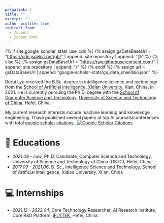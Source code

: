```yaml
---
permalink: /
title: ""
excerpt: ""
author_profile: true
redirect_from: 
  - /about/
  - /about.html
---
```


{% if site.google_scholar_stats_use_cdn %}
{% assign gsDataBaseUrl = "https://cdn.jsdelivr.net/gh/" | append: site.repository | append: "@" %}
{% else %}
{% assign gsDataBaseUrl = "https://raw.githubusercontent.com/" | append: site.repository | append: "/" %}
{% endif %}
{% assign url = gsDataBaseUrl | append: "google-scholar-stats/gs_data_shieldsio.json" %}

<span class='anchor' id='about-me'></span>

Derui Lyu received the B.Sc. degree in intelligence science and technology from the [School of Artificial Intelligence](https://sai.xidian.edu.cn/), [Xidian University](https://www.xidian.edu.cn/), Xian, China, in 2021. He is currently pursuing the Ph.D. degree with the [School of Computer Science and Technology](https://cs.ustc.edu.cn/), [University of Science and Technology of China](https://www.ustc.edu.cn/), Hefei, China.

My current research interests include machine learning and knowledge engineering.
I have published several papers at top AI journals/conferences with total <a href='https://scholar.google.com/citations?user=8y_rd1IAAAAJ'>google scholar citations <strong><span id='total_cit'></span></strong></a>. <a href="https://scholar.google.com/citations?user=8y_rd1IAAAAJ"><img src="https://img.shields.io/endpoint?logo=Google%20Scholar&labelColor=f6f6f6&color=9cf&style=flat&label=citations" alt="Google Scholar Citations"></a>


<!-- 
# 🔥 News
- *2022.02*: &nbsp;🎉🎉 Lorem ipsum dolor sit amet, consectetur adipiscing elit. Vivamus ornare aliquet ipsum, ac tempus justo dapibus sit amet. 
- *2022.02*: &nbsp;🎉🎉 Lorem ipsum dolor sit amet, consectetur adipiscing elit. Vivamus ornare aliquet ipsum, ac tempus justo dapibus sit amet. 

# 📝 Publications 

<div class='paper-box'><div class='paper-box-image'><div><div class="badge">CVPR 2016</div><img src='images/500x300.png' alt="sym" width="100%"></div></div>
<div class='paper-box-text' markdown="1">

[Deep Residual Learning for Image Recognition](https://openaccess.thecvf.com/content_cvpr_2016/papers/He_Deep_Residual_Learning_CVPR_2016_paper.pdf)

**Kaiming He**, Xiangyu Zhang, Shaoqing Ren, Jian Sun

[**Project**](https://scholar.google.com/citations?view_op=view_citation&hl=zh-CN&user=DhtAFkwAAAAJ&citation_for_view=DhtAFkwAAAAJ:ALROH1vI_8AC) <strong><span class='show_paper_citations' data='DhtAFkwAAAAJ:ALROH1vI_8AC'></span></strong>
- Lorem ipsum dolor sit amet, consectetur adipiscing elit. Vivamus ornare aliquet ipsum, ac tempus justo dapibus sit amet. 
</div>
</div>

- [Lorem ipsum dolor sit amet, consectetur adipiscing elit. Vivamus ornare aliquet ipsum, ac tempus justo dapibus sit amet](https://github.com), A, B, C, **CVPR 2020**
 -->

# 📖 Educations
- *2021.09 - now*, Ph.D. Candidate, Computer Science and Technology, University of Science and Technology of China (USTC), Hefei, China
- *2017.09 - 2021.06*, B. Sc., Intelligence Science and Technology, School of Artificial Intelligence, Xidian University, Xi'an, China

# 💻 Internships
- *2021.12 - 2022.04*, Core Technology Researcher, AI Research Institute, Core R&D Platform, [iFLYTEK](https://www.iflytek.com/), Hefei, China.

<!-- 
# 🎖 Honors and Awards
- *2021.10* Lorem ipsum dolor sit amet, consectetur adipiscing elit. Vivamus ornare aliquet ipsum, ac tempus justo dapibus sit amet. 
- *2021.09* Lorem ipsum dolor sit amet, consectetur adipiscing elit. Vivamus ornare aliquet ipsum, ac tempus justo dapibus sit amet. 

# 💬 Invited Talks
- *2021.06*, Lorem ipsum dolor sit amet, consectetur adipiscing elit. Vivamus ornare aliquet ipsum, ac tempus justo dapibus sit amet. 
- *2021.03*, Lorem ipsum dolor sit amet, consectetur adipiscing elit. Vivamus ornare aliquet ipsum, ac tempus justo dapibus sit amet.  \| [\[video\]](https://github.com/)
-->
